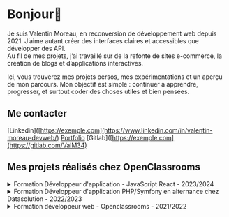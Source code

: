 # Bonjour👋
Je suis Valentin Moreau, en reconversion de développement web depuis 2021. J’aime autant créer des interfaces claires et accessibles que développer des API.  
Au fil de mes projets, j’ai travaillé sur de la refonte de sites e-commerce, la création de blogs et d’applications interactives.  

Ici, vous trouverez mes projets persos, mes expérimentations et un aperçu de mon parcours. Mon objectif est simple : continuer à apprendre, progresser, et surtout coder des choses utiles et bien pensées.  

## Me contacter
[Linkedin]([https://exemple.com](https://www.linkedin.com/in/valentin-moreau-devweb/)
[Portfolio](https://valentin-moreau.com)
[Gitlab]([https://exemple.com](https://gitlab.com/ValM34)

## Mes projets réalisés chez OpenClassrooms
<details>
  <summary>Formation Développeur d'application - JavaScript React - 2023/2024</summary>

#### Projet 1 
![](https://img.shields.io/badge/-HTML-%23e96228) ![](https://img.shields.io/badge/-css-%231572B6) ![](https://img.shields.io/badge/-JS-%23F7DF1E)  
Réalisation d'une page web contenant une popup de réservation avec validation des inputs  
Lien du projet : https://github.com/ValM34/DAJR-P4  
Accès au rendu : https://valm34.github.io/DAJR-P4/  

#### Projet 2  
![](https://img.shields.io/badge/-HTML-%23e96228) ![](https://img.shields.io/badge/-Sass-%23CC6699) ![](https://img.shields.io/badge/-JS-%23F7DF1E)  
Réalisation d'un site web dynamique qui référence une liste de photographes et de leurs photos que j'ai affiché grâce à javascript  
Lien GitHub : https://github.com/ValM34/DAJR-6  

#### Projet 3  
![](https://img.shields.io/badge/-HTML-%23e96228) ![](https://img.shields.io/badge/-Sass-%23CC6699) ![](https://img.shields.io/badge/-JS-%23F7DF1E)  
Réalisation d'un système de recherche/tri de recettes de cuisine   
Lien GitHub : https://github.com/ValM34/DAJR-7  

#### Projet 4  
![](https://img.shields.io/badge/-HTML-%23e96228) ![](https://img.shields.io/badge/-css-%231572B6) ![](https://img.shields.io/badge/-JS-%23F7DF1E)  
Correction de bugs/tests et création de tests unitaires et d'intégration sur une app existante  
Lien GitHub : https://github.com/ValM34/dajr-p9  

#### Projet 5  
"Définissez les besoins pour une app de soutien scolaire" ce projet ne comporte pas de code et demande de prendre un peu de hauteur pour planifier la création d'un site web (user stories, diaggrames de cas d'usage, maquettes du site, tableau Kanban). Il m'a permis de prendre en main figma et trello.  

#### Projet 6  
![](https://img.shields.io/badge/-HTML-%23e96228) ![](https://img.shields.io/badge/-css-%231572B6) ![](https://img.shields.io/badge/-React-%2361DAFB)  
Création d'une application web avec React et React router  
Lien GitHub : https://github.com/ValM34/p11-OC-frontend-kasa  

#### Projet 7  
![](https://img.shields.io/badge/-HTML-%23e96228) ![](https://img.shields.io/badge/-css-%231572B6) ![](https://img.shields.io/badge/-React-%2361DAFB)  
Création d'un tableau de bord d'analytics et prise en main de Recharts  
Lien GitHub : https://github.com/ValM34/p12-OC-frontend-SportSee  

#### Projet 8  
![](https://img.shields.io/badge/-HTML-%23e96228) ![](https://img.shields.io/badge/-css-%231572B6) ![](https://img.shields.io/badge/-React-%2361DAFB)  ![](https://img.shields.io/badge/-Redux-%23764abc)  
Création d'un site de transactions bancaires sous React en utilisant Redux. Dans ce projet j'ai dû alimenter une documentation swagger qui permettrait de communiquer des routes que doit créer le développeur backend du projet.  
Lien GitHub : https://github.com/ValM34/OCDAJR-P13  

#### Projet 9  
![](https://img.shields.io/badge/-HTML-%23e96228) ![](https://img.shields.io/badge/-css-%231572B6) ![](https://img.shields.io/badge/-React-%2361DAFB) ![](https://img.shields.io/badge/-Redux-%23764abc) ![](https://img.shields.io/badge/-MUI-%233399ff)  
Migration d'une application jQuery vers une application React. Création d'un composant "table" npm et prise en main de la librairie Material UI.  
Lien GitHub (application React) : https://github.com/ValM34/OCDAJR-P14  
Lien GitHub (composant npm) : https://github.com/ValM34/DAJR-P14-Composant-npm  
Lien npm : https://www.npmjs.com/package/dajr-valentin-p14-new  
</details>



<details>
  <summary>Formation Développeur d'application PHP/Symfony en alternance chez Datasolution - 2022/2023</summary>

#### Projet 1  
![](https://img.shields.io/badge/-WORDPRESS-%23207196)  
Réalisation d'un site wordpress pour de la location immobilière

#### Projet 2  
![](https://img.shields.io/badge/-HTML-%23e96228) ![](https://img.shields.io/badge/-css-%231572B6)  
Réalisation d'un cachier des charges et d'un maquette en HTML/css

#### Projet 3  
![](https://img.shields.io/badge/-MySQL-%234479A1)  
Réalisation d'une base de données pour une application de restauration en ligne

#### Projet 4  
![](https://img.shields.io/badge/-PHP-%23777BB4) ![](https://img.shields.io/badge/-HTML-%23e96228) ![](https://img.shields.io/badge/-css-%231572B6) ![](https://img.shields.io/badge/-MySQL-%234479A1) ![](https://img.shields.io/badge/-JS-%23F7DF1E)  
Réalisation d'un blog en PHP/HTML/css/MySQL  

#### Projet 5  
![](https://img.shields.io/badge/-PHP-%23777BB4) ![](https://img.shields.io/badge/-HTML-%23e96228) ![](https://img.shields.io/badge/-css-%231572B6) ![](https://img.shields.io/badge/-MySQL-%234479A1) ![](https://img.shields.io/badge/-Symfony-%23000000) ![](https://img.shields.io/badge/-JS-%23F7DF1E)  
Réalisation d'une application symfony pour une communauté de passionés de snowboards  
Lien vers l'application : https://snowtricks.valentin-moreau.com  

#### Projet 6  
![](https://img.shields.io/badge/-PHP-%23777BB4) ![](https://img.shields.io/badge/-MySQL-%234479A1) ![](https://img.shields.io/badge/-Symfony-%23000000)  
Réalisation d'une API/RESTFULL B to B ecommerce en suivant les 3 niveaux du modèle de maturité Richardson  
Lien github : https://github.com/ValM34/OP-DA-P7  
Lien vers l'application : https://bilemo.valentin-moreau.com/api/doc  

### Projet 7 
![](https://img.shields.io/badge/-PHP-%23777BB4) ![](https://img.shields.io/badge/-MySQL-%234479A1) ![](https://img.shields.io/badge/-Symfony-%23000000)  
Amélioration d'une application Symfony todolist existante (MVP) : migration vers la dernière version LTS de symfony et ajout de fonctionnalités manquantes
Lien vers l'application : https://github.com/ValM34/OC-DA-P8 
</details>


<details>
  <summary>Formation développeur web - Openclassrooms - 2021/2022</summary>

#### Projet 1  
![](https://img.shields.io/badge/-HTML-%23e96228) ![](https://img.shields.io/badge/-css-%231572B6)  
Le premier projet consistait à intégrer une maquette donnée en HTML et CSS. On nous fournissait seulement les images et il fallait se débrouiller pour intégrer la maquette parfaitement.  
Lien du projet : https://github.com/ValM34/ValentinMoreau_2_06-05-2021  
Accès au rendu : https://valm34.github.io/ValentinMoreau_2_06-05-2021/  

#### Projet 2  
![](https://img.shields.io/badge/-HTML-%23e96228) ![](https://img.shields.io/badge/-css-%231572B6) ![](https://img.shields.io/badge/-Sass-%23CC6699)  
Le deuxième projet consistait à consolider les compétences acquises durant le projet précédent, en rajoutant l'utilisation de SASS et la création d'animations en CSS. Il fallait là aussi intégrer une maquette donnée.  
Lien du projet : https://github.com/ValM34/ValentinMoreau_3_21-05-2021  
Accès au rendu : https://valm34.github.io/ValentinMoreau_3_21-05-2021/  

#### Projet 3  
![](https://img.shields.io/badge/-SEO-%23333333) ![](https://img.shields.io/badge/-Accessibilité-%23333333) ![](https://img.shields.io/badge/-Performances-%23333333)  
Le troisème projet consistait à corriger un code existant qui comportait de multiples erreurs et mauvaises pratiques et référencement, accessibilité et au niveau des performances du site web.  
Lien du projet : https://github.com/ValM34/ValentinMoreau_4_28-05-2021  
Accès au rendu : https://valm34.github.io/ValentinMoreau_4_28-05-2021/  

#### Projet 4  
![](https://img.shields.io/badge/-JS-%23F7DF1E)  
Pour ce quatrième projet, il nous était demandé de créer le frontend d'un site web en javascript. Le backend nous était fourni directement. Il fallait récupérer des informations du backend pour les afficher sur le frontend de manière dynamique.  
Lien du projet : https://github.com/ValM34/P5_01_lienGithub  

#### Projet 5  
![](https://img.shields.io/badge/-Node.js-%23339933) ![](https://img.shields.io/badge/-MongoDB-%2347A248)    
Pour le cinquième projet, on nous fournissait cette fois-ci le frontend et je devais réaliser le backend. J'ai notamment dû réaliser les controllers avec mongoose pour communiquer avec une base de données noSQL, j'ai aussi configuré un middleware d'authentification avec json web token. Aussi j'ai dû gérer des fichiers d'image avec multer.  
Lien du projet : https://github.com/ValM34/Projet-6  

#### Projet 6  
![](https://img.shields.io/badge/-React-%2361DAFB) ![](https://img.shields.io/badge/-Node.js-%23339933) ![](https://img.shields.io/badge/-MySQL-%234479A1)    
Pour le cinquième et dernier projet, j'ai dû réaliser un mini réseau social d'entreprise. Je devais tout faire de A à Z, du backend au frontend. J'ai aussi dû configurer une base de données MySQL. Il m'était imposé d'utiliser un framework pour ce projet, j'ai donc choisis d'utiliser React. Il y avait donc une page d'accueil et une page avec un fil d'actualité. Il fallait que les utilisateurs puissent modérer leurs publications/commentaires et supprimer leur compte si l'envie leur en venait. J'ai aussi ajouté un modérateur capable de modérer toutes les publications et tous les commentaires.  
Lien du projet : https://github.com/ValM34/groupomania
</details>
